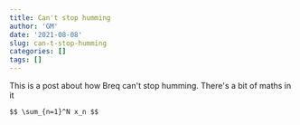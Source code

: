 ```yaml
---
title: Can't stop humming
author: 'GM'
date: '2021-08-08'
slug: can-t-stop-humming
categories: []
tags: []
---
```



This is a post about how Breq can't stop humming. There's a bit of maths in it

`$$ \sum_{n=1}^N x_n $$`